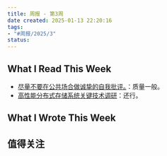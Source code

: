 ```yaml
---
title: 周报 - 第3周
date created: 2025-01-13 22:20:16
tags: 
- "#周报/2025/3"
status:
---
```


## What I Read This Week

- [尽量不要在公共场合做诚挚的自我批评。](../Readings/尽量不要在公共场合做诚挚的自我批评。.md)：质量一般。
- [高性能分布式存储系统关键技术调研](../Readings/高性能分布式存储系统关键技术调研.md)：还行。

## What I Wrote This Week

## 值得关注
